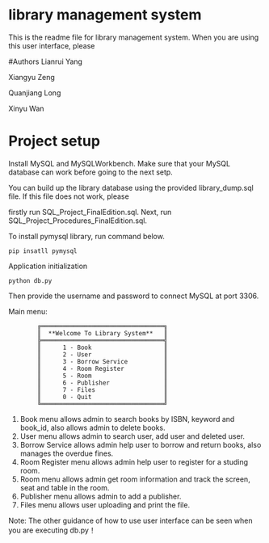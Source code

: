 # library management system
This is the readme file for library management system. When you are using this user interface, please

#Authors
Lianrui Yang

Xiangyu Zeng

Quanjiang Long

Xinyu Wan


# Project setup
Install MySQL and MySQLWorkbench. Make sure that your MySQL database can work before going to the next setp.

You can build up the library database using the provided library_dump.sql file. If this file does not work, please

firstly run SQL_Project_FinalEdition.sql. Next, run SQL_Project_Procedures_FinalEdition.sql.

To install pymysql library, run command below.
```
pip insatll pymysql
```
Application initialization
```
python db.py
```
Then provide the username and password to connect MySQL at port 3306.

Main menu:
```
        ╔══════════════════════════════════╗
        ║  **Welcome To Library System**   ║
        ╠══════════════════════════════════╣
        ║      1 - Book                    ║
        ║      2 - User                    ║
        ║      3 - Borrow Service          ║
        ║      4 - Room Register           ║
        ║      5 - Room                    ║
        ║      6 - Publisher               ║
        ║      7 - Files                   ║
        ║      0 - Quit                    ║
        ╚══════════════════════════════════╝
```
1. Book menu allows admin to search books by ISBN, keyword and book_id, also allows admin to delete books.
2. User menu allows admin to search user, add user and deleted user.
3. Borrow Service allows admin help user to borrow and return books, also manages the overdue fines.
4. Room Register menu allows admin help user to register for a studing room.
5. Room menu allows admin get room information and track the screen, seat and table in the room.
6. Publisher menu allows admin to add a publisher.
7. Files menu allows user uploading and print the file.

Note: The other guidance of how to use user interface can be seen when you are executing db.py！
